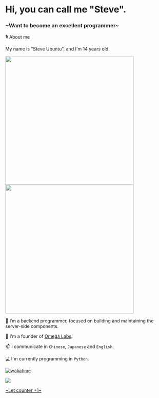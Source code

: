 # Hi, you can call me "Steve".
### ~Want to become an excellent programmer~

🎙️ About me

My name is "Steve Ubuntu", and I'm 14 years old.

<img src="https://github-readme-stats.vercel.app/api?username=stevesuk0&count_private=true&show_icons=true&theme=radical" width="400"/>

<img src="https://github-readme-streak-stats.herokuapp.com/?user=Stevesuk0&theme=tokyonight" width="400"/>


🌱 I’m a backend programmer, focused on building and maintaining the server-side components.

👯 I'm a founder of [Omega Labs](https://github.com/the-OmegaLabs).

📫 I communicate in `Chinese`, `Japanese` and `English`.

💻 I'm currently programming in `Python`.

[![wakatime](https://wakatime.com/badge/user/eaf1feeb-788c-4265-8ec7-a41771520cce.svg)](https://wakatime.com/@eaf1feeb-788c-4265-8ec7-a41771520cce)

<img src="https://profile-counter.glitch.me/Stevesuk0/count.svg"/>

[~Let counter +1~](https://github.com/Stevesuk0)
